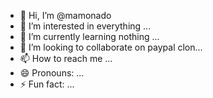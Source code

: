 - 👋 Hi, I’m @mamonado
- 👀 I’m interested in everything ...
- 🌱 I’m currently learning nothing ...
- 💞️ I’m looking to collaborate on paypal clon...
- 📫 How to reach me ...
- 😄 Pronouns: ...
- ⚡ Fun fact: ...

<!---
mamonado/mamonado is a ✨ special ✨ repository because its `README.md` (this file) appears on your GitHub profile.
You can click the Preview link to take a look at your changes.
--->
